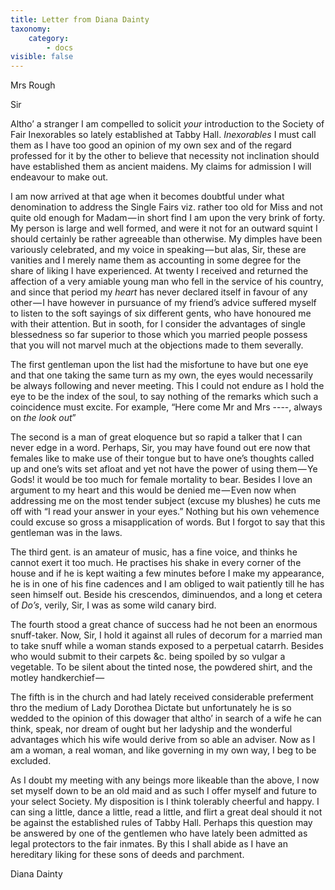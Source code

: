 ```yaml
---
title: Letter from Diana Dainty
taxonomy:
    category:
        - docs
visible: false
---
```


<div class="author">Mrs Rough</div>

Sir  

Altho’ a stranger I am compelled to solicit *your* introduction to the Society of Fair Inexorables so lately established at Tabby Hall. *Inexorables* I must call them as I have too good an opinion of my own sex and of the regard professed for it by the other to believe that necessity not inclination should have established them as ancient maidens. My claims for admission I will endeavour to make out.  

I am now arrived at that age when it becomes doubtful under what denomination to address the Single Fairs viz. rather too old for Miss and not quite old enough for Madam — in short find I am upon the very brink of forty. My person is large and well formed, and were it not for an outward squint I should certainly be rather agreeable than otherwise. My dimples have been variously celebrated, and my voice in speaking — but alas, Sir, these are vanities and I merely name them as accounting in some degree for the share of liking I have experienced. At twenty I received and returned the affection of a very amiable young man who fell in the service of his country, and since that period my *heart* has never declared itself in favour of any other — I have however in pursuance of my friend’s advice suffered myself to listen to the soft sayings of six different gents, who have honoured me with their attention. But in sooth, for I consider the advantages of single blessedness so far superior to those which you married people possess that you will not marvel much at the objections made to them severally.  

The first gentleman upon the list had the misfortune to have but one eye and that one taking the same turn as my own, the eyes would necessarily be always following and never meeting. This I could not endure as I hold the eye to be the index of the soul, to say nothing of the remarks which such a coincidence must excite. For example, “Here come Mr and Mrs ----, always on *the look out*”

The second is a man of great eloquence but so rapid a talker that I can never edge in a word. Perhaps, Sir, you may have found out ere now that females like to make use of their tongue but to have one’s thoughts called up and one’s wits set afloat and yet not have the power of using them — Ye Gods! it would be too much for female mortality to bear. Besides I love an argument to my heart and this would be denied me — Even now when addressing me on the most tender subject (excuse my blushes) he cuts me off with “I read your answer in your eyes.” Nothing but his own vehemence could excuse so gross a misapplication of words. But I forgot to say that this gentleman was in the laws.

The third gent. is an amateur of music, has a fine voice, and thinks he cannot exert it too much. He practises his shake in every corner of the house and if he is kept waiting a few minutes before I make my appearance, he is in one of his fine cadences and I am obliged to wait patiently till he has seen himself out. Beside his crescendos, diminuendos, and a long et cetera of *Do’s*, verily, Sir, I was as some wild canary bird.  

The fourth stood a great chance of success had he not been an enormous snuff-taker. Now, Sir, I hold it against all rules of decorum for a married man to take snuff while a woman stands exposed to a perpetual catarrh. Besides who would submit to their carpets &c. being spoiled by so vulgar a vegetable. To be silent about the tinted nose, the powdered shirt, and the motley handkerchief —   

The fifth is in the church and had lately received considerable preferment thro the medium of Lady Dorothea Dictate but unfortunately he is so wedded to the opinion of this dowager that altho’ in search of a wife he can think, speak, nor dream of ought but her ladyship and the wonderful advantages which his wife would derive from so able an adviser. Now as I am a woman, a real woman, and like governing in my own way, I beg to be excluded.  

As I doubt my meeting with any beings more likeable than the above, I now set myself down to be an old maid and as such I offer myself and future to your select Society. My disposition is I think tolerably cheerful and happy. I can sing a little, dance a little, read a little, and flirt a great deal should it not be against the established rules of Tabby Hall. Perhaps this question may be answered by one of the gentlemen who have lately been admitted as legal protectors to the fair inmates. By this I shall abide as I have an hereditary liking for these sons of deeds and parchment.  

Diana Dainty